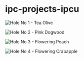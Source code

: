 # ipc-projects-ipcu

![Hole No  1 - Tea Olive](https://user-images.githubusercontent.com/84731828/159924196-29cc42db-59d1-40a8-a928-4524b2ed1cb6.png)



![Hole No  2 - Pink Dogwood ](https://user-images.githubusercontent.com/84731828/159927512-90612a4a-b8f4-4458-95db-993368382072.png)

![Hole No  3 - Flowering Peach](https://user-images.githubusercontent.com/84731828/159939403-6ed8ca2e-4ecb-4f99-b50d-a0261ce45f25.png)


![Hole No  4 - Flowering Crabapple](https://user-images.githubusercontent.com/84731828/159941572-5c748e83-44b8-4857-9080-d03a5c10a2fc.png)
